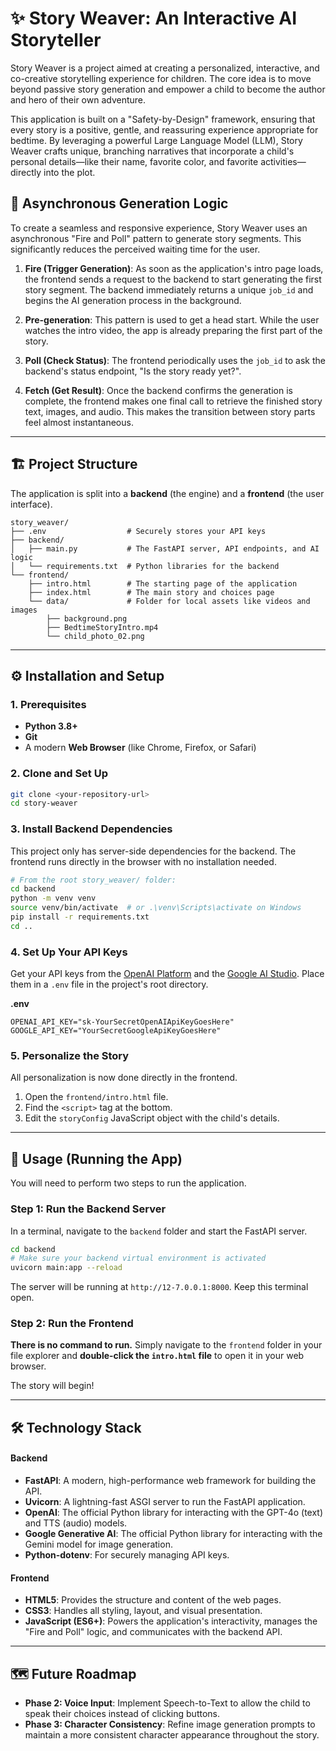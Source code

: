 # ✨ Story Weaver: An Interactive AI Storyteller

Story Weaver is a project aimed at creating a personalized, interactive, and co-creative storytelling experience for children. The core idea is to move beyond passive story generation and empower a child to become the author and hero of their own adventure.

This application is built on a "Safety-by-Design" framework, ensuring that every story is a positive, gentle, and reassuring experience appropriate for bedtime. By leveraging a powerful Large Language Model (LLM), Story Weaver crafts unique, branching narratives that incorporate a child's personal details—like their name, favorite color, and favorite activities—directly into the plot.

## 🧠 Asynchronous Generation Logic

To create a seamless and responsive experience, Story Weaver uses an asynchronous "Fire and Poll" pattern to generate story segments. This significantly reduces the perceived waiting time for the user.

1.  **Fire (Trigger Generation)**: As soon as the application's intro page loads, the frontend sends a request to the backend to start generating the first story segment. The backend immediately returns a unique `job_id` and begins the AI generation process in the background.

2.  **Pre-generation**: This pattern is used to get a head start. While the user watches the intro video, the app is already preparing the first part of the story.

3.  **Poll (Check Status)**: The frontend periodically uses the `job_id` to ask the backend's status endpoint, "Is the story ready yet?".

4.  **Fetch (Get Result)**: Once the backend confirms the generation is complete, the frontend makes one final call to retrieve the finished story text, images, and audio. This makes the transition between story parts feel almost instantaneous.

---

## 🏗️ Project Structure

The application is split into a **backend** (the engine) and a **frontend** (the user interface).

```
story_weaver/
├── .env                  # Securely stores your API keys
├── backend/
│   ├── main.py           # The FastAPI server, API endpoints, and AI logic
│   └── requirements.txt  # Python libraries for the backend
└── frontend/
    ├── intro.html        # The starting page of the application
    ├── index.html        # The main story and choices page
    └── data/             # Folder for local assets like videos and images
        ├── background.png
        ├── BedtimeStoryIntro.mp4
        └── child_photo_02.png
```

---

## ⚙️ Installation and Setup

### 1. Prerequisites

* **Python 3.8+**
* **Git**
* A modern **Web Browser** (like Chrome, Firefox, or Safari)

### 2. Clone and Set Up

```bash
git clone <your-repository-url>
cd story-weaver
```

### 3. Install Backend Dependencies

This project only has server-side dependencies for the backend. The frontend runs directly in the browser with no installation needed.

```bash
# From the root story_weaver/ folder:
cd backend
python -m venv venv
source venv/bin/activate  # or .\venv\Scripts\activate on Windows
pip install -r requirements.txt
cd .. 
```

### 4. Set Up Your API Keys

Get your API keys from the [OpenAI Platform](https://platform.openai.com/api-keys) and the [Google AI Studio](https://aistudio.google.com/app/apikey). Place them in a `.env` file in the project's root directory.

**.env**
```
OPENAI_API_KEY="sk-YourSecretOpenAIApiKeyGoesHere"
GOOGLE_API_KEY="YourSecretGoogleApiKeyGoesHere"
```

### 5. Personalize the Story

All personalization is now done directly in the frontend.

1.  Open the `frontend/intro.html` file.
2.  Find the `<script>` tag at the bottom.
3.  Edit the `storyConfig` JavaScript object with the child's details.

---

## 🚀 Usage (Running the App)

You will need to perform two steps to run the application.

### Step 1: Run the Backend Server

In a terminal, navigate to the `backend` folder and start the FastAPI server.
```bash
cd backend
# Make sure your backend virtual environment is activated
uvicorn main:app --reload
```
The server will be running at `http://12-7.0.0.1:8000`. Keep this terminal open.

### Step 2: Run the Frontend

**There is no command to run.** Simply navigate to the `frontend` folder in your file explorer and **double-click the `intro.html` file** to open it in your web browser.

The story will begin!

---

## 🛠️ Technology Stack

#### Backend
* **FastAPI**: A modern, high-performance web framework for building the API.
* **Uvicorn**: A lightning-fast ASGI server to run the FastAPI application.
* **OpenAI**: The official Python library for interacting with the GPT-4o (text) and TTS (audio) models.
* **Google Generative AI**: The official Python library for interacting with the Gemini model for image generation.
* **Python-dotenv**: For securely managing API keys.

#### Frontend
* **HTML5**: Provides the structure and content of the web pages.
* **CSS3**: Handles all styling, layout, and visual presentation.
* **JavaScript (ES6+)**: Powers the application's interactivity, manages the "Fire and Poll" logic, and communicates with the backend API.

---

## 🗺️ Future Roadmap

* **Phase 2: Voice Input**: Implement Speech-to-Text to allow the child to speak their choices instead of clicking buttons.
* **Phase 3: Character Consistency**: Refine image generation prompts to maintain a more consistent character appearance throughout the story.